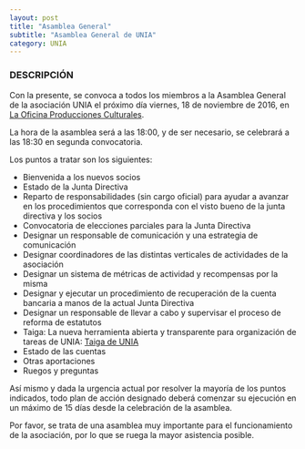 ```yaml
---
layout: post
title: "Asamblea General"
subtitle: "Asamblea General de UNIA"
category: UNIA
---
```


### DESCRIPCIÓN

Con la presente, se convoca a todos los miembros a la Asamblea General de la asociación UNIA el próximo día viernes, 18 de noviembre de 2016, en [La Oficina Producciones Culturales](https://www.google.es/maps/place/LA+OFICINA+Producciones+Culturales/@36.8407451,-2.4659522,15z/data=!4m2!3m1!1s0x0:0xcdfbe3a383b843eb?sa=X&ved=0ahUKEwiio_DdqIzQAhUFExoKHX7OCh0Q_BIIdzAO).

La hora de la asamblea será a las 18:00, y de ser necesario, se celebrará a las 18:30 en segunda convocatoria.

Los puntos a tratar son los siguientes:

 * Bienvenida a los nuevos socios
 * Estado de la Junta Directiva
 * Reparto de responsabilidades (sin cargo oficial) para ayudar a avanzar en los procedimientos que corresponda con el visto bueno de la junta directiva y los socios
 * Convocatoria de elecciones parciales para la Junta Directiva
 * Designar un responsable de comunicación y una estrategia de comunicación
 * Designar coordinadores de las distintas verticales de actividades de la asociación
 * Designar un sistema de métricas de actividad y recompensas por la misma
 * Designar y ejecutar un procedimiento de recuperación de la cuenta bancaria a manos de la actual Junta Directiva
 * Designar un responsable de llevar a cabo y supervisar el proceso de reforma de estatutos
 * Taiga: La nueva herramienta abierta y transparente para organización de tareas de UNIA: [Taiga de UNIA](https://tree.taiga.io/profile/UNIA)
 * Estado de las cuentas
 * Otras aportaciones
 * Ruegos y preguntas

Así mismo y dada la urgencia actual por resolver la mayoría de los puntos indicados, todo plan de acción designado deberá comenzar su ejecución en un máximo de 15 días desde la celebración de la asamblea.

Por favor, se trata de una asamblea muy importante para el funcionamiento de la asociación, por lo que se ruega la mayor asistencia posible.


